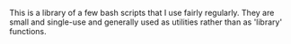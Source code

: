 This is a library of a few bash scripts that I use fairly regularly. They are small and single-use and generally used as utilities rather than as 'library' functions.
